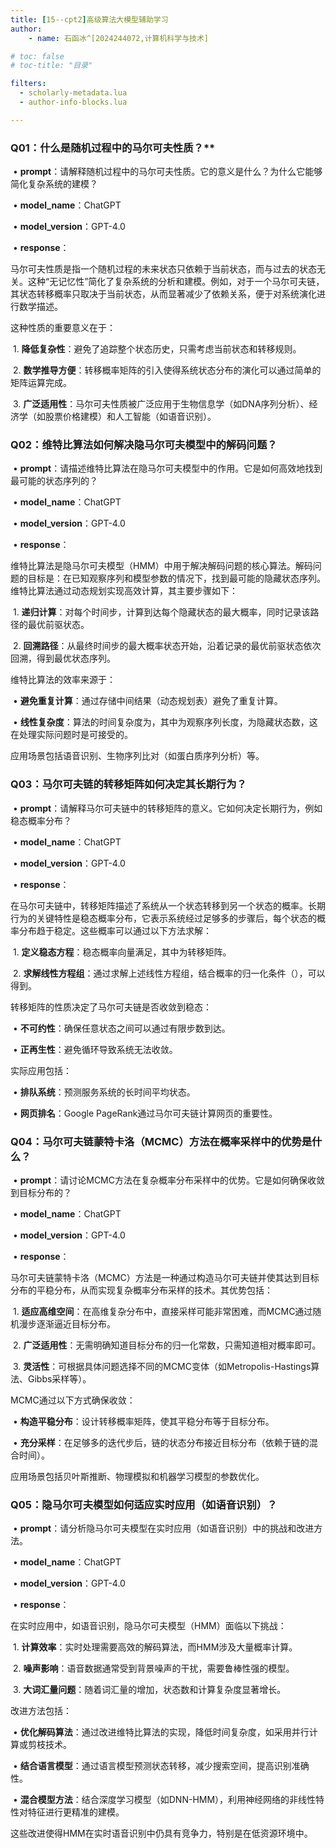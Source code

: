 ```yaml
---
title: [15--cpt2]高级算法大模型辅助学习
author:
    - name: 石函冰^[2024244072,计算机科学与技术]

# toc: false
# toc-title: "目录"

filters:
  - scholarly-metadata.lua
  - author-info-blocks.lua

---
```


### Q01：什么是随机过程中的马尔可夫性质？**

​	•	**prompt**：请解释随机过程中的马尔可夫性质。它的意义是什么？为什么它能够简化复杂系统的建模？

​	•	**model_name**：ChatGPT

​	•	**model_version**：GPT-4.0

​	•	**response**：

马尔可夫性质是指一个随机过程的未来状态只依赖于当前状态，而与过去的状态无关。这种“无记忆性”简化了复杂系统的分析和建模。例如，对于一个马尔可夫链，其状态转移概率只取决于当前状态，从而显著减少了依赖关系，便于对系统演化进行数学描述。

这种性质的重要意义在于：



​	1.	**降低复杂性**：避免了追踪整个状态历史，只需考虑当前状态和转移规则。

​	2.	**数学推导方便**：转移概率矩阵的引入使得系统状态分布的演化可以通过简单的矩阵运算完成。

​	3.	**广泛适用性**：马尔可夫性质被广泛应用于生物信息学（如DNA序列分析）、经济学（如股票价格建模）和人工智能（如语音识别）。



### **Q02：维特比算法如何解决隐马尔可夫模型中的解码问题？**

​	•	**prompt**：请描述维特比算法在隐马尔可夫模型中的作用。它是如何高效地找到最可能的状态序列的？

​	•	**model_name**：ChatGPT

​	•	**model_version**：GPT-4.0

​	•	**response**：

维特比算法是隐马尔可夫模型（HMM）中用于解决解码问题的核心算法。解码问题的目标是：在已知观察序列和模型参数的情况下，找到最可能的隐藏状态序列。维特比算法通过动态规划实现高效计算，其主要步骤如下：



​	1.	**递归计算**：对每个时间步，计算到达每个隐藏状态的最大概率，同时记录该路径的最优前驱状态。

​	2.	**回溯路径**：从最终时间步的最大概率状态开始，沿着记录的最优前驱状态依次回溯，得到最优状态序列。



维特比算法的效率来源于：

​	•	**避免重复计算**：通过存储中间结果（动态规划表）避免了重复计算。

​	•	**线性复杂度**：算法的时间复杂度为，其中为观察序列长度，为隐藏状态数，这在处理实际问题时是可接受的。



应用场景包括语音识别、生物序列比对（如蛋白质序列分析）等。



### **Q03：马尔可夫链的转移矩阵如何决定其长期行为？**

​	•	**prompt**：请解释马尔可夫链中的转移矩阵的意义。它如何决定长期行为，例如稳态概率分布？

​	•	**model_name**：ChatGPT

​	•	**model_version**：GPT-4.0

​	•	**response**：

在马尔可夫链中，转移矩阵描述了系统从一个状态转移到另一个状态的概率。长期行为的关键特性是稳态概率分布，它表示系统经过足够多的步骤后，每个状态的概率分布趋于稳定。这些概率可以通过以下方法求解：



​	1.	**定义稳态方程**：稳态概率向量满足，其中为转移矩阵。

​	2.	**求解线性方程组**：通过求解上述线性方程组，结合概率的归一化条件（），可以得到。



转移矩阵的性质决定了马尔可夫链是否收敛到稳态：

​	•	**不可约性**：确保任意状态之间可以通过有限步数到达。

​	•	**正再生性**：避免循环导致系统无法收敛。



实际应用包括：

​	•	**排队系统**：预测服务系统的长时间平均状态。

​	•	**网页排名**：Google PageRank通过马尔可夫链计算网页的重要性。



### **Q04：马尔可夫链蒙特卡洛（MCMC）方法在概率采样中的优势是什么？**

​	•	**prompt**：请讨论MCMC方法在复杂概率分布采样中的优势。它是如何确保收敛到目标分布的？

​	•	**model_name**：ChatGPT

​	•	**model_version**：GPT-4.0

​	•	**response**：

马尔可夫链蒙特卡洛（MCMC）方法是一种通过构造马尔可夫链并使其达到目标分布的平稳分布，从而实现复杂概率分布采样的技术。其优势包括：



​	1.	**适应高维空间**：在高维复杂分布中，直接采样可能非常困难，而MCMC通过随机漫步逐渐逼近目标分布。

​	2.	**广泛适用性**：无需明确知道目标分布的归一化常数，只需知道相对概率即可。

​	3.	**灵活性**：可根据具体问题选择不同的MCMC变体（如Metropolis-Hastings算法、Gibbs采样等）。



MCMC通过以下方式确保收敛：

​	•	**构造平稳分布**：设计转移概率矩阵，使其平稳分布等于目标分布。

​	•	**充分采样**：在足够多的迭代步后，链的状态分布接近目标分布（依赖于链的混合时间）。



应用场景包括贝叶斯推断、物理模拟和机器学习模型的参数优化。



### **Q05：隐马尔可夫模型如何适应实时应用（如语音识别）？**

​	•	**prompt**：请分析隐马尔可夫模型在实时应用（如语音识别）中的挑战和改进方法。

​	•	**model_name**：ChatGPT

​	•	**model_version**：GPT-4.0

​	•	**response**：

在实时应用中，如语音识别，隐马尔可夫模型（HMM）面临以下挑战：



​	1.	**计算效率**：实时处理需要高效的解码算法，而HMM涉及大量概率计算。

​	2.	**噪声影响**：语音数据通常受到背景噪声的干扰，需要鲁棒性强的模型。

​	3.	**大词汇量问题**：随着词汇量的增加，状态数和计算复杂度显著增长。



改进方法包括：

​	•	**优化解码算法**：通过改进维特比算法的实现，降低时间复杂度，如采用并行计算或剪枝技术。

​	•	**结合语言模型**：通过语言模型预测状态转移，减少搜索空间，提高识别准确性。

​	•	**混合模型方法**：结合深度学习模型（如DNN-HMM），利用神经网络的非线性特性对特征进行更精准的建模。



这些改进使得HMM在实时语音识别中仍具有竞争力，特别是在低资源环境中。
